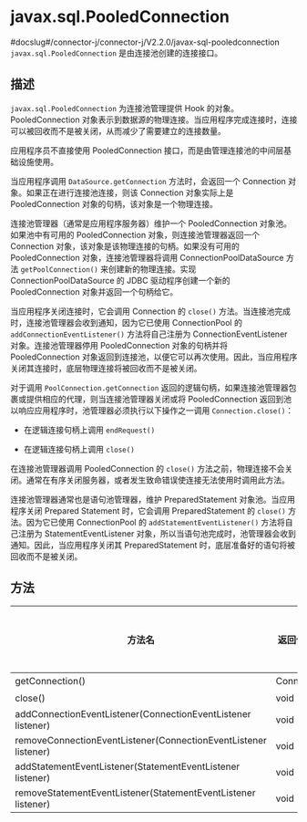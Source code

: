 javax.sql.PooledConnection 
===============================================
#docslug#/connector-j/connector-j/V2.2.0/javax-sql-pooledconnection
`javax.sql.PooledConnection` 是由连接池创建的连接接口。

描述 
-----------------------

`javax.sql.PooledConnection` 为连接池管理提供 Hook 的对象。PooledConnection 对象表示到数据源的物理连接。当应用程序完成连接时，连接可以被回收而不是被关闭，从而减少了需要建立的连接数量。

应用程序员不直接使用 PooledConnection 接口，而是由管理连接池的中间层基础设施使用。

当应用程序调用 `DataSource.getConnection` 方法时，会返回一个 Connection 对象。如果正在进行连接池连接，则该 Connection 对象实际上是 PooledConnection 对象的句柄，该对象是一个物理连接。

连接池管理器（通常是应用程序服务器）维护一个 PooledConnection 对象池。如果池中有可用的 PooledConnection 对象，则连接池管理器返回一个 Connection 对象，该对象是该物理连接的句柄。如果没有可用的 PooledConnection 对象，连接池管理器将调用 ConnectionPoolDataSource 方法 `getPoolConnection()` 来创建新的物理连接。实现 ConnectionPoolDataSource 的 JDBC 驱动程序创建一个新的 PooledConnection 对象并返回一个句柄给它。

当应用程序关闭连接时，它会调用 Connection 的 `close()` 方法。当连接池完成时，连接池管理器会收到通知，因为它已使用 ConnectionPool 的 `addConnectionEventListener()` 方法将自己注册为 ConnectionEventListener 对象。连接池管理器停用 PooledConnection 对象的句柄并将 PooledConnection 对象返回到连接池，以便它可以再次使用。因此，当应用程序关闭其连接时，底层物理连接将被回收而不是被关闭。

对于调用 `PoolConnection.getConnection` 返回的逻辑句柄，如果连接池管理器包裹或提供相应的代理，则当连接池管理器关闭或将 PooledConnection 返回到池以响应应用程序时，池管理器必须执行以下操作之一调用 `Connection.close()`：

* 在逻辑连接句柄上调用 `endRequest()`

  

* 在逻辑连接句柄上调用 `close()`

  




在连接池管理器调用 PooledConnection 的 `close()` 方法之前，物理连接不会关闭。通常在有序关闭服务器，或者发生致命错误使连接无法使用时调用此方法。

连接池管理器通常也是语句池管理器，维护 PreparedStatement 对象池。当应用程序关闭 Prepared Statement 时，它会调用 PreparedStatement 的 `close()` 方法。因为它已使用 ConnectionPool 的 `addStatementEventListener()` 方法将自己注册为 StatementEventListener 对象，所以当语句池完成时，池管理器会收到通知。因此，当应用程序关闭其 PreparedStatement 时，底层准备好的语句将被回收而不是被关闭。

方法 
-----------------------



|                               方法名                               |   返回值类型    | Oracle 模式是否支持 JDBC 4 | MySQL 是否支持 JDBC 4 |
|-----------------------------------------------------------------|------------|----------------------|-------------------|
| getConnection()                                                 | Connection | 是                    | 是                 |
| close()                                                         | void       | 是                    | 是                 |
| addConnectionEventListener(ConnectionEventListener listener)    | void       | 是                    | 是                 |
| removeConnectionEventListener(ConnectionEventListener listener) | void       | 是                    | 是                 |
| addStatementEventListener(StatementEventListener listener)      | void       | 是                    | 是                 |
| removeStatementEventListener(StatementEventListener listener)   | void       | 是                    | 是                 |


